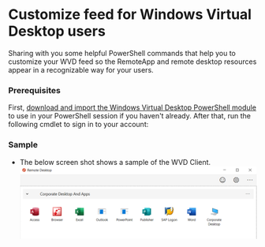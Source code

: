 # Customize feed for Windows Virtual Desktop users

Sharing with you some helpful PowerShell commands that help you to customize your WVD feed so the RemoteApp and remote desktop resources appear in a recognizable way for your users.



### Prerequisites

First, [download and import the Windows Virtual Desktop PowerShell module](https://docs.microsoft.com/en-us/powershell/windows-virtual-desktop/overview/) to use in your PowerShell session if you haven't already. After that, run the following cmdlet to sign in to your account:



### Sample

* The below screen shot shows a sample of the WVD Client.![image-20200421111533366](https://raw.githubusercontent.com/3tallah/PowerShellScripts/master/WVD/CustomizefeedforWindowsVirtualDesktopusers/image-20200421111533366.png)

  
